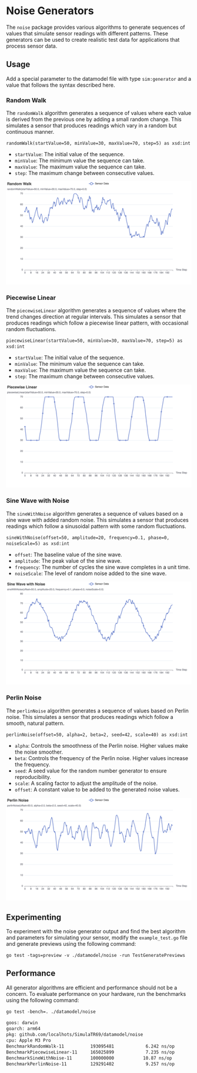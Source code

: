 # Noise Generators

The `noise` package provides various algorithms to generate sequences of values
that simulate sensor readings with different patterns. These generators can be
used to create realistic test data for applications that process sensor data.

## Usage

Add a special parameter to the datamodel file with type `sim:generator` and a
value that follows the syntax described here.

### Random Walk

The `randomWalk` algorithm generates a sequence of values where each value is
derived from the previous one by adding a small random change. This simulates a
sensor that produces readings which vary in a random but continuous manner.

```
randomWalk(startValue=50, minValue=30, maxValue=70, step=5) as xsd:int
```

- `startValue`: The initial value of the sequence.
- `minValue`: The minimum value the sequence can take.
- `maxValue`: The maximum value the sequence can take.
- `step`: The maximum change between consecutive values.

![Random Walk](images/random_walk.png)

### Piecewise Linear

The `piecewiseLinear` algorithm generates a sequence of values where the trend
changes direction at regular intervals. This simulates a sensor that produces
readings which follow a piecewise linear pattern, with occasional random
fluctuations.

```
piecewiseLinear(startValue=50, minValue=30, maxValue=70, step=5) as xsd:int
```

- `startValue`: The initial value of the sequence.
- `minValue`: The minimum value the sequence can take.
- `maxValue`: The maximum value the sequence can take.
- `step`: The maximum change between consecutive values.

![Piecewise Linear](images/piecewise_linear.png)

### Sine Wave with Noise

The `sineWithNoise` algorithm generates a sequence of values based on a sine
wave with added random noise. This simulates a sensor that produces readings
which follow a sinusoidal pattern with some random fluctuations.

```
sineWithNoise(offset=50, amplitude=20, frequency=0.1, phase=0, noiseScale=5) as xsd:int
```

- `offset`: The baseline value of the sine wave.
- `amplitude`: The peak value of the sine wave.
- `frequency`: The number of cycles the sine wave completes in a unit time.
- `noiseScale`: The level of random noise added to the sine wave.

![Sine Wave with Noise](images/sine_wave_with_noise.png)

### Perlin Noise

The `perlinNoise` algorithm generates a sequence of values based on Perlin
noise. This simulates a sensor that produces readings which follow a smooth,
natural pattern.

```
perlinNoise(offset=50, alpha=2, beta=2, seed=42, scale=40) as xsd:int
```

- `alpha`: Controls the smoothness of the Perlin noise. Higher values make the
  noise smoother.
- `beta`: Controls the frequency of the Perlin noise. Higher values increase the
  frequency.
- `seed`: A seed value for the random number generator to ensure
  reproducibility.
- `scale`: A scaling factor to adjust the amplitude of the noise.
- `offset`: A constant value to be added to the generated noise values.

![Perlin Noise](images/perlin_noise.png)

## Experimenting

To experiment with the noise generator output and find the best algorithm and
parameters for simulating your sensor, modify the `example_test.go` file and
generate previews using the following command:

```
go test -tags=preview -v ./datamodel/noise -run TestGeneratePreviews
```

## Performance

All generator algorithms are efficient and performance should not be a concern.
To evaluate performance on your hardware, run the benchmarks using the following
command:

```
go test -bench=. ./datamodel/noise
```

```
goos: darwin
goarch: arm64
pkg: github.com/localhots/SimulaTR69/datamodel/noise
cpu: Apple M3 Pro
BenchmarkRandomWalk-11         	193095481	         6.242 ns/op
BenchmarkPiecewiseLinear-11    	165025899	         7.235 ns/op
BenchmarkSineWithNoise-11      	100000000	        10.87 ns/op
BenchmarkPerlinNoise-11        	129291402	         9.257 ns/op
```
